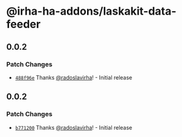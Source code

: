 # @irha-ha-addons/laskakit-data-feeder

## 0.0.2

### Patch Changes

- [`488f96e`](https://github.com/radoslavirha/ha-addons/commit/488f96e9e7e85b9f03736d5e7305ddaeb5fbcda7) Thanks [@radoslavirha](https://github.com/radoslavirha)! - Initial release

## 0.0.2

### Patch Changes

- [`b771200`](https://github.com/radoslavirha/ha-addons/commit/b771200f366bfdcdddabd85830bb43af71667354) Thanks [@radoslavirha](https://github.com/radoslavirha)! - Initial release
